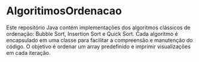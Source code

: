 # AlgoritimosOrdenacao
Este repositório Java contém implementações dos algoritmos clássicos de ordenação: Bubble Sort, Insertion Sort e Quick Sort. Cada algoritmo é encapsulado em uma classe para facilitar a compreensão e manutenção do código. O objetivo é ordenar um array predefinido e imprimir visualizações em cada iteração.
